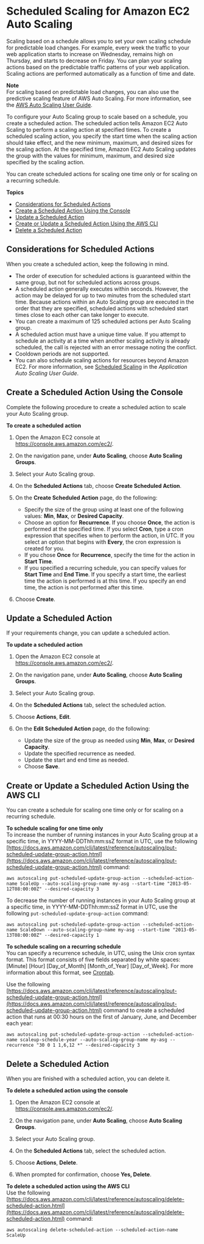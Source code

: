 # Scheduled Scaling for Amazon EC2 Auto Scaling<a name="schedule_time"></a>

Scaling based on a schedule allows you to set your own scaling schedule for predictable load changes\. For example, every week the traffic to your web application starts to increase on Wednesday, remains high on Thursday, and starts to decrease on Friday\. You can plan your scaling actions based on the predictable traffic patterns of your web application\. Scaling actions are performed automatically as a function of time and date\. 

**Note**  
For scaling based on predictable load changes, you can also use the predictive scaling feature of AWS Auto Scaling\. For more information, see the [AWS Auto Scaling User Guide](https://docs.aws.amazon.com/autoscaling/plans/userguide/)\.

To configure your Auto Scaling group to scale based on a schedule, you create a scheduled action\. The scheduled action tells Amazon EC2 Auto Scaling to perform a scaling action at specified times\. To create a scheduled scaling action, you specify the start time when the scaling action should take effect, and the new minimum, maximum, and desired sizes for the scaling action\. At the specified time, Amazon EC2 Auto Scaling updates the group with the values for minimum, maximum, and desired size specified by the scaling action\.

You can create scheduled actions for scaling one time only or for scaling on a recurring schedule\.

**Topics**
+ [Considerations for Scheduled Actions](#sch-actions_rules)
+ [Create a Scheduled Action Using the Console](#create-sch-actions)
+ [Update a Scheduled Action](#update-sch-action)
+ [Create or Update a Scheduled Action Using the AWS CLI](#create-sch-actions-aws-cli)
+ [Delete a Scheduled Action](#delete-sch-action)

## Considerations for Scheduled Actions<a name="sch-actions_rules"></a>

When you create a scheduled action, keep the following in mind\.
+ The order of execution for scheduled actions is guaranteed within the same group, but not for scheduled actions across groups\.
+ A scheduled action generally executes within seconds\. However, the action may be delayed for up to two minutes from the scheduled start time\. Because actions within an Auto Scaling group are executed in the order that they are specified, scheduled actions with scheduled start times close to each other can take longer to execute\.
+ You can create a maximum of 125 scheduled actions per Auto Scaling group\.
+ A scheduled action must have a unique time value\. If you attempt to schedule an activity at a time when another scaling activity is already scheduled, the call is rejected with an error message noting the conflict\.
+ Cooldown periods are not supported\. 
+ You can also schedule scaling actions for resources beyond Amazon EC2\. For more information, see [Scheduled Scaling](https://docs.aws.amazon.com/autoscaling/application/userguide/application-auto-scaling-scheduled-scaling.html) in the *Application Auto Scaling User Guide*\.

## Create a Scheduled Action Using the Console<a name="create-sch-actions"></a>

Complete the following procedure to create a scheduled action to scale your Auto Scaling group\.

**To create a scheduled action**

1. Open the Amazon EC2 console at [https://console\.aws\.amazon\.com/ec2/](https://console.aws.amazon.com/ec2/)\.

1. On the navigation pane, under **Auto Scaling**, choose **Auto Scaling Groups**\.

1. Select your Auto Scaling group\.

1. On the **Scheduled Actions** tab, choose **Create Scheduled Action**\.

1. On the **Create Scheduled Action** page, do the following:
   + Specify the size of the group using at least one of the following values: **Min**, **Max**, or **Desired Capacity**\.
   + Choose an option for **Recurrence**\. If you choose **Once**, the action is performed at the specified time\. If you select **Cron**, type a cron expression that specifies when to perform the action, in UTC\. If you select an option that begins with **Every**, the cron expression is created for you\.
   + If you chose **Once** for **Recurrence**, specify the time for the action in **Start Time**\.
   + If you specified a recurring schedule, you can specify values for **Start Time** and **End Time**\. If you specify a start time, the earliest time the action is performed is at this time\. If you specify an end time, the action is not performed after this time\.

1. Choose **Create**\.

## Update a Scheduled Action<a name="update-sch-action"></a>

If your requirements change, you can update a scheduled action\.

**To update a scheduled action**

1. Open the Amazon EC2 console at [https://console\.aws\.amazon\.com/ec2/](https://console.aws.amazon.com/ec2/)\.

1. On the navigation pane, under **Auto Scaling**, choose **Auto Scaling Groups**\.

1. Select your Auto Scaling group\.

1. On the **Scheduled Actions** tab, select the scheduled action\.

1. Choose **Actions**, **Edit**\.

1. On the **Edit Scheduled Action** page, do the following:
   + Update the size of the group as needed using **Min**, **Max**, or **Desired Capacity**\.
   + Update the specified recurrence as needed\.
   + Update the start and end time as needed\.
   + Choose **Save**\.

## Create or Update a Scheduled Action Using the AWS CLI<a name="create-sch-actions-aws-cli"></a>

You can create a schedule for scaling one time only or for scaling on a recurring schedule\.

**To schedule scaling for one time only**  
To increase the number of running instances in your Auto Scaling group at a specific time, in YYYY\-MM\-DDThh:mm:ssZ format in UTC, use the following [https://docs.aws.amazon.com/cli/latest/reference/autoscaling/put-scheduled-update-group-action.html](https://docs.aws.amazon.com/cli/latest/reference/autoscaling/put-scheduled-update-group-action.html) command:

```
aws autoscaling put-scheduled-update-group-action --scheduled-action-name ScaleUp --auto-scaling-group-name my-asg --start-time "2013-05-12T08:00:00Z" --desired-capacity 3 
```

To decrease the number of running instances in your Auto Scaling group at a specific time, in YYYY\-MM\-DDThh:mm:ssZ format in UTC, use the following `put-scheduled-update-group-action` command:

```
aws autoscaling put-scheduled-update-group-action --scheduled-action-name ScaleDown --auto-scaling-group-name my-asg --start-time "2013-05-13T08:00:00Z" --desired-capacity 1 
```

**To schedule scaling on a recurring schedule**  
You can specify a recurrence schedule, in UTC, using the Unix cron syntax format\. This format consists of five fields separated by white spaces: \[Minute\] \[Hour\] \[Day\_of\_Month\] \[Month\_of\_Year\] \[Day\_of\_Week\]\. For more information about this format, see [Crontab](http://crontab.org)\. 

Use the following [https://docs.aws.amazon.com/cli/latest/reference/autoscaling/put-scheduled-update-group-action.html](https://docs.aws.amazon.com/cli/latest/reference/autoscaling/put-scheduled-update-group-action.html) command to create a scheduled action that runs at 00:30 hours on the first of January, June, and December each year:

```
aws autoscaling put-scheduled-update-group-action --scheduled-action-name scaleup-schedule-year --auto-scaling-group-name my-asg --recurrence "30 0 1 1,6,12 *" --desired-capacity 3 
```

## Delete a Scheduled Action<a name="delete-sch-action"></a>

When you are finished with a scheduled action, you can delete it\.

**To delete a scheduled action using the console**

1. Open the Amazon EC2 console at [https://console\.aws\.amazon\.com/ec2/](https://console.aws.amazon.com/ec2/)\.

1. On the navigation pane, under **Auto Scaling**, choose **Auto Scaling Groups**\.

1. Select your Auto Scaling group\.

1. On the **Scheduled Actions** tab, select the scheduled action\.

1. Choose **Actions**, **Delete**\.

1. When prompted for confirmation, choose **Yes, Delete**\.

**To delete a scheduled action using the AWS CLI**  
Use the following [https://docs.aws.amazon.com/cli/latest/reference/autoscaling/delete-scheduled-action.html](https://docs.aws.amazon.com/cli/latest/reference/autoscaling/delete-scheduled-action.html) command:

```
aws autoscaling delete-scheduled-action --scheduled-action-name ScaleUp
```